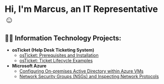 <h1>Hi, I'm Marcus, an IT Representative</a>☺</h1>

<h2>👨‍💻 Information Technology Projects:</h2>

- <b>osTicket (Help Desk Ticketing System)</b>
  - [osTicket: Prerequisites and Installation](https://github.com/MarcusPierson803/osticket-prereqs)
  - [osTicket: Ticket Lifecycle Examples](https://github.com/MarcusPierson803/ticket-lifecycle)
- <b>Microsoft Azure</b>
  - [Configuring On-premises Active Directory within Azure VMs](https://github.com/MarcusPierson803/configure-ad)
  - [Network Security Groups (NSGs) and Inspecting Network Protocols](https://github.com/MarcusPierson803/azure-network-protocols)



